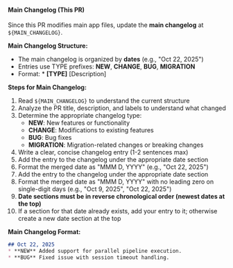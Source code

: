 #### Main Changelog (This PR)

Since this PR modifies main app files, update the **main changelog** at `${MAIN_CHANGELOG}`.

**Main Changelog Structure:**
- The main changelog is organized by **dates** (e.g., "Oct 22, 2025")
- Entries use TYPE prefixes: **NEW**, **CHANGE**, **BUG**, **MIGRATION**
- Format: * **[TYPE]** [Description]

**Steps for Main Changelog:**
1. Read `${MAIN_CHANGELOG}` to understand the current structure
2. Analyze the PR title, description, and labels to understand what changed
3. Determine the appropriate changelog type:
   - **NEW**: New features or functionality
   - **CHANGE**: Modifications to existing features
   - **BUG**: Bug fixes
   - **MIGRATION**: Migration-related changes or breaking changes
4. Write a clear, concise changelog entry (1-2 sentences max)
5. Add the entry to the changelog under the appropriate date section
6. Format the merged date as "MMM D, YYYY" (e.g., "Oct 22, 2025")
5. Add the entry to the changelog under the appropriate date section
6. Format the merged date as "MMM D, YYYY" with no leading zero on single-digit days (e.g., "Oct 9, 2025", "Oct 22, 2025")
7. **Date sections must be in reverse chronological order (newest dates at the top)**
8. If a section for that date already exists, add your entry to it; otherwise create a new date section at the top

**Main Changelog Format:**
```markdown
## Oct 22, 2025
* **NEW** Added support for parallel pipeline execution.
* **BUG** Fixed issue with session timeout handling.
```
